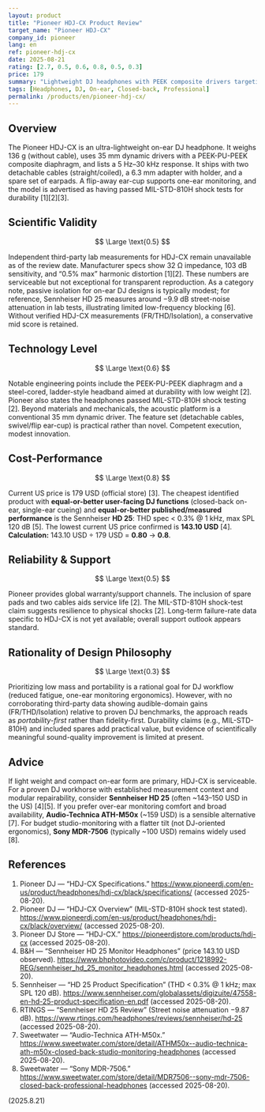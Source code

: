 ```yaml
---
layout: product
title: "Pioneer HDJ-CX Product Review"
target_name: "Pioneer HDJ-CX"
company_id: pioneer
lang: en
ref: pioneer-hdj-cx
date: 2025-08-21
rating: [2.7, 0.5, 0.6, 0.8, 0.5, 0.3]
price: 179
summary: "Lightweight DJ headphones with PEEK composite drivers targeting portability over performance"
tags: [Headphones, DJ, On-ear, Closed-back, Professional]
permalink: /products/en/pioneer-hdj-cx/
---
```


## Overview

The Pioneer HDJ-CX is an ultra-lightweight on-ear DJ headphone. It weighs 136 g (without cable), uses 35 mm dynamic drivers with a PEEK-PU-PEEK composite diaphragm, and lists a 5 Hz–30 kHz response. It ships with two detachable cables (straight/coiled), a 6.3 mm adapter with holder, and a spare set of earpads. A flip-away ear-cup supports one-ear monitoring, and the model is advertised as having passed MIL-STD-810H shock tests for durability [1][2][3].

## Scientific Validity

$$ \Large \text{0.5} $$

Independent third-party lab measurements for HDJ-CX remain unavailable as of the review date. Manufacturer specs show 32 Ω impedance, 103 dB sensitivity, and “0.5% max” harmonic distortion [1][2]. These numbers are serviceable but not exceptional for transparent reproduction. As a category note, passive isolation for on-ear DJ designs is typically modest; for reference, Sennheiser HD 25 measures around −9.9 dB street-noise attenuation in lab tests, illustrating limited low-frequency blocking [6]. Without verified HDJ-CX measurements (FR/THD/Isolation), a conservative mid score is retained.

## Technology Level

$$ \Large \text{0.6} $$

Notable engineering points include the PEEK-PU-PEEK diaphragm and a steel-cored, ladder-style headband aimed at durability with low weight [2]. Pioneer also states the headphones passed MIL-STD-810H shock testing [2]. Beyond materials and mechanicals, the acoustic platform is a conventional 35 mm dynamic driver. The feature set (detachable cables, swivel/flip ear-cup) is practical rather than novel. Competent execution, modest innovation.

## Cost-Performance

$$ \Large \text{0.8} $$

Current US price is 179 USD (official store) [3]. The cheapest identified product with **equal-or-better user-facing DJ functions** (closed-back on-ear, single-ear cueing) and **equal-or-better published/measured performance** is the Sennheiser **HD 25**: THD spec < 0.3% @ 1 kHz, max SPL 120 dB [5]. The lowest current US price confirmed is **143.10 USD** [4].  
**Calculation:** 143.10 USD ÷ 179 USD = **0.80** → **0.8**.

## Reliability & Support

$$ \Large \text{0.5} $$

Pioneer provides global warranty/support channels. The inclusion of spare pads and two cables aids service life [2]. The MIL-STD-810H shock-test claim suggests resilience to physical shocks [2]. Long-term failure-rate data specific to HDJ-CX is not yet available; overall support outlook appears standard.

## Rationality of Design Philosophy

$$ \Large \text{0.3} $$

Prioritizing low mass and portability is a rational goal for DJ workflow (reduced fatigue, one-ear monitoring ergonomics). However, with no corroborating third-party data showing audible-domain gains (FR/THD/Isolation) relative to proven DJ benchmarks, the approach reads as *portability-first* rather than fidelity-first. Durability claims (e.g., MIL-STD-810H) and included spares add practical value, but evidence of scientifically meaningful sound-quality improvement is limited at present.

## Advice

If light weight and compact on-ear form are primary, HDJ-CX is serviceable. For a proven DJ workhorse with established measurement context and modular repairability, consider **Sennheiser HD 25** (often ~143–150 USD in the US) [4][5]. If you prefer over-ear monitoring comfort and broad availability, **Audio-Technica ATH-M50x** (~159 USD) is a sensible alternative [7]. For budget studio-monitoring with a flatter tilt (not DJ-oriented ergonomics), **Sony MDR-7506** (typically ~100 USD) remains widely used [8].

## References

1. Pioneer DJ — “HDJ-CX Specifications.” https://www.pioneerdj.com/en-us/product/headphones/hdj-cx/black/specifications/ (accessed 2025-08-20).  
2. Pioneer DJ — “HDJ-CX Overview” (MIL-STD-810H shock test stated). https://www.pioneerdj.com/en-us/product/headphones/hdj-cx/black/overview/ (accessed 2025-08-20).  
3. Pioneer DJ Store — “HDJ-CX.” https://pioneerdjstore.com/products/hdj-cx (accessed 2025-08-20).  
4. B&H — “Sennheiser HD 25 Monitor Headphones” (price 143.10 USD observed). https://www.bhphotovideo.com/c/product/1218992-REG/sennheiser_hd_25_monitor_headphones.html (accessed 2025-08-20).  
5. Sennheiser — “HD 25 Product Specification” (THD < 0.3% @ 1 kHz; max SPL 120 dB). https://www.sennheiser.com/globalassets/digizuite/47558-en-hd-25-product-specification-en.pdf (accessed 2025-08-20).  
6. RTINGS — “Sennheiser HD 25 Review” (Street noise attenuation −9.87 dB). https://www.rtings.com/headphones/reviews/sennheiser/hd-25 (accessed 2025-08-20).  
7. Sweetwater — “Audio-Technica ATH-M50x.” https://www.sweetwater.com/store/detail/ATHM50x--audio-technica-ath-m50x-closed-back-studio-monitoring-headphones (accessed 2025-08-20).  
8. Sweetwater — “Sony MDR-7506.” https://www.sweetwater.com/store/detail/MDR7506--sony-mdr-7506-closed-back-professional-headphones (accessed 2025-08-20).

(2025.8.21)

